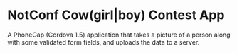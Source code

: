 # NotConf Cow(girl|boy) Contest App

A PhoneGap (Cordova 1.5) application that takes a picture of a person along with some validated form fields, and uploads the data to a server.